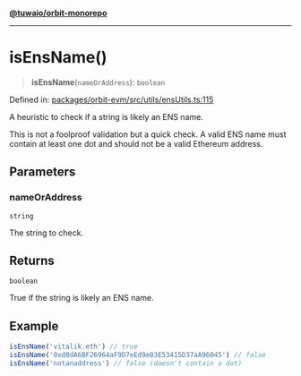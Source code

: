 [**@tuwaio/orbit-monorepo**](../../../README.md)

***

# isEnsName()

> **isEnsName**(`nameOrAddress`): `boolean`

Defined in: [packages/orbit-evm/src/utils/ensUtils.ts:115](https://github.com/TuwaIO/orbit/blob/fcf1335e65144c0118c68edf3decad829e18a2e4/packages/orbit-evm/src/utils/ensUtils.ts#L115)

A heuristic to check if a string is likely an ENS name.

This is not a foolproof validation but a quick check. A valid ENS name
must contain at least one dot and should not be a valid Ethereum address.

## Parameters

### nameOrAddress

`string`

The string to check.

## Returns

`boolean`

True if the string is likely an ENS name.

## Example

```ts
isEnsName('vitalik.eth') // true
isEnsName('0xd8dA6BF26964aF9D7eEd9e03E53415D37aA96045') // false
isEnsName('notanaddress') // false (doesn't contain a dot)
```
